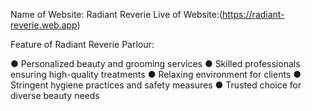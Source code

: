 Name of Website: Radiant Reverie
Live of Website:(https://radiant-reverie.web.app)


Feature of Radiant Reverie Parlour:

● Personalized beauty and grooming services
● Skilled professionals ensuring high-quality treatments
● Relaxing environment for clients
● Stringent hygiene practices and safety measures
● Trusted choice for diverse beauty needs
  

